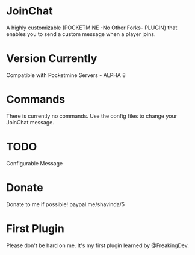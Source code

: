 # JoinChat
A highly customizable (POCKETMINE -No Other Forks- PLUGIN) that enables you to send a custom message when a player joins.

# Version Currently

Compatible with Pocketmine Servers - ALPHA 8

# Commands

There is currently no commands. Use the config files to change your JoinChat message.

# TODO

Configurable Message

# Donate

Donate to me if possible! paypal.me/shavinda/5

# First Plugin

Please don't be hard on me. It's my first plugin learned by @FreakingDev.
